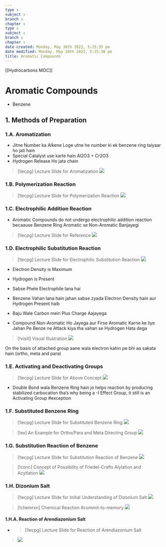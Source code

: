 ```yaml
---
type : 
subject : 
branch :
chapter :
type : 
subject : 
branch :
chapter :
date created: Monday, May 30th 2022, 5:25:35 pm
date modified: Monday, May 30th 2022, 5:25:38 pm
title: Aromatic Compounds
---
```


[[Hydrocarbons MOC]]

# Aromatic Compounds
+ Benzene

## 1. Methods of Preparation
### 1.A. Aromatization
+ Jitne Number ka Alkene Loge utne he number ki ek benzene ring taiyaar ho jati hain
+ Special Catalyst use karte hain Al2O3 + Cr2O3
+ Hydrogen Release Ho jata chain

>[!lecpg] Lecture Slide for Aromatization
>![](https://i.imgur.com/rwzqdr1.png)





### 1.B. Polymerization Reaction
>[!lecpg] Lecture Slide for Polymerization Reaction
>![](https://i.imgur.com/kn4csI3.png)


### 1.C. Electrophilic Addition Reaction
+ Aromatic Compounds do not undergo electrophilic addition reaction
becaause Benzene Ring Aromatic se Non-Aromatic Banjayegi
>[!lecpg] Lecture Slide for Reference
>![](https://i.imgur.com/jZeQTji.png)


### 1.D. Electrophilic Substitution Reaction
>[!lecpg] Lecture Slide for Electrophilic Substitution Reaction
>![](https://i.imgur.com/8yQmwof.png)
+ Electron Density is Maximum
+ Hydrogen is Present

+ Sabse Phele Electrophile lana hai
+ Benzene Vahan lana hain jahan sabse zyada Electron Density hain aur Hydrogen Present haib
+ Baju Wale Carbon mein Plus Charge Aajayega
+ Compound Non-Aromatic Ho Jayega aur Firse Aromatic Karne ke liye Jahan Pe Benze ne Attack kiya tha vahan se Hydrogen Hata dega


>[!visill] Visual Illustration
>![](https://i.imgur.com/3RguEGa.png)


On the basis of attached group aane wala electron kahin pe bhi aa sakata hain (ortho, meta and para)


### 1.E. Activating and Deactivating Groups
>[!lecpg] Lecture Slide for Above Concept
>![](https://i.imgur.com/efAaT7F.png)
+ Double Bond wala Benzene Ring hain jo helps reaction by producing stabilized carbocation tha’s why being a -I Effect Group, it still is an Activating Group #exception 
### 1.F. Substituted Benzene Ring
>[!lecpg] Lecture Slide for Substituted Benzene Ring
>![](https://i.imgur.com/MShPdDG.png)

>[!ex] An Example for Ortho/Para and Meta Directing Group
>![](https://i.imgur.com/lw8UOIx.png)



### 1.G. Substitution Reaction of Benzene
>[!lecpg] Lecture Slide for Substitution Reaction of Benzene
>![](https://i.imgur.com/Wd6lCbL.png)

>[!conc] Concept of Possibility of Friedel-Crafts Alylation and Acytlation
>![](https://i.imgur.com/HgvUg7p.png)


### 1.H. Dizonium Salt
>[!lecpg] Lecture Slide for Initial Understanding of Dizonium Salt
>![](https://i.imgur.com/nqkgTFM.png)

>[!chemrxn] Chemical Reaction #commit-to-memory 
>![](https://i.imgur.com/mS7gfJV.png)

#### 1.H.A. Reaction of Arendiazonium Salt
+ >[!lecpg] Lecture Slide for Reaction of Arendiazonium Salt
>![](https://i.imgur.com/ZrQVAkU.png)
